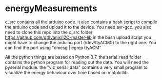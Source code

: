 # energyMeasurements
c_src contains all the arduino code. it also contains a bash script to compile the arduino code and upload it to the device. 
You need avr-gcc. 
you also need to clone this repo into the c_src folder https://github.com/g4lvanix/I2C-master-lib
in the bash upload script you might have to change the arduino port (/dev/ttyACM0) to the right one. You can find the port using "dmesg | egrep ttyACM"

All the python things are based on Python 3.7.
the serial_read folder contains the python program for reading out the data. You will need the pyserial module. 
the "viz_serial_data" contains a very small program to visualize the energy behaviour over time based on matplotlib.
